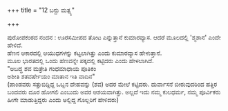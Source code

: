 +++
title = "12 ಬನ್ದು ಮತ್ಸ್ಯ"

+++
   
 ಪುರೋಪಕಂಠದ ನಂದನ : ಊರಸಮೀಪದ ತೋಟ ಎನ್ನುತ್ತಾನೆ ಕುಮಾರವ್ಯಾಸ. ಆದರೆ ಮೂಲದಲ್ಲಿ 'ಶ್ಮಶಾನ' ಎಂದೇ ಹೇಳಿದೆ.   
 ಹೆಣನ ಆಕಾರದಲ್ಲಿ ಆಯುಧಗಳನ್ನು ಕಟ್ಟಲಾಗಿತ್ತು ಎಂದು ಕುಮಾರವ್ಯಾಸ ಹೇಳುತ್ತಾನೆ.   
ಮೂಲ ಭಾರತದಲ್ಲಿ ಒಂದು ಹೆಣವನ್ನೇ ಪಕ್ಕದಲ್ಲಿ ಕಟ್ಟಿದರು ಎಂದು ಹೇಳಲಾಗಿದೆ.   
"ಅಬದ್ಧ ಶವ ಮತ್ರೇತಿ ಗಂಧಮಾಧಾಯ ಪೂತಿಕಂ  
ಅಶೀತಿ ಶತವರ್ಷೇಯಂ ಮಾತಾನ ಇತಿ ವಾದಿನ"  
(ಪಾಂಡವರು ಸತ್ತುಬಿದ್ದಿದ್ದ ಒಬ್ಬನ ದೇಹವನ್ನು (ಶವ) ಅದರ ಮೇಲೆ ಕಟ್ಟಿದರು. ದುರ್ವಾಸನೆ ಬೀರುವುದರಿಂದ ಹತ್ತಿರ ಬಂದವರು ದೂರ ಹೋಗಲಿ ಎಂಬುದು ಅವರ ಆಶಯವಾಗಿತ್ತು. ಅಲ್ಲದೆ ಇದು ನಮ್ಮ ಕುಲಧರ್ಮ, ನಮ್ಮ ಪೂರ್ವಿಕರು ಹೀಗೇ ಮಾಡುತ್ತಿದ್ದರು ಎಂದು ಅಲ್ಲಿದ್ದ ಗೊಲ್ಲರಿಗೆ ಹೇಳಿದರು)